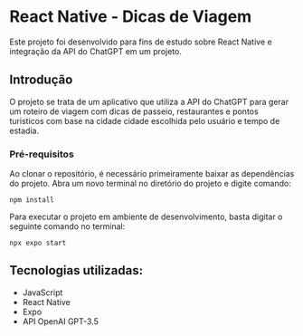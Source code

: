 # React Native - Dicas de Viagem

Este projeto foi desenvolvido para fins de estudo sobre React Native e integração da API do ChatGPT em um projeto.

## Introdução

O projeto se trata de um aplicativo que utiliza a API do ChatGPT para gerar um roteiro de viagem com dicas de passeio, restaurantes e pontos turisticos  com base na cidade cidade escolhida pelo usuário e tempo de estadia.

### Pré-requisitos

Ao clonar o repositório, é necessário primeiramente baixar as dependências do projeto. Abra um novo terminal no diretório do projeto e digite comando:

```
npm install
```

Para executar o projeto em ambiente de desenvolvimento, basta digitar o seguinte comando no terminal:

```
npx expo start
```

## Tecnologias utilizadas:

- JavaScript
- React Native
- Expo
- API OpenAI GPT-3.5